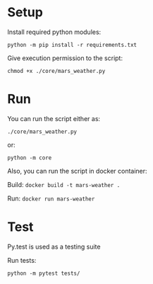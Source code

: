 # Setup

Install required python modules:

`python -m pip install -r requirements.txt`

Give execution permission to the script:

`chmod +x ./core/mars_weather.py`


# Run

You can run the script either as:

`./core/mars_weather.py`

or:

`python -m core`


Also, you can run the script in docker container:

Build: `docker build -t mars-weather .`

Run: `docker run mars-weather`


# Test

Py.test is used as a testing suite

Run tests:

`python -m pytest tests/`
